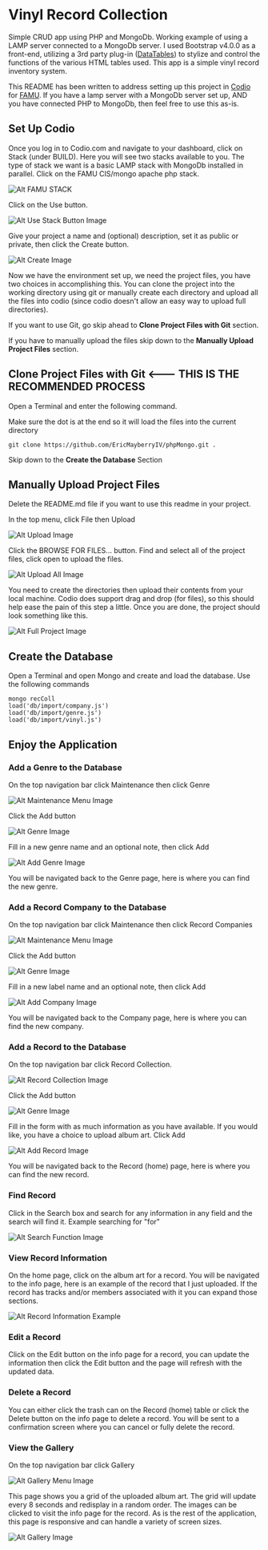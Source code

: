 # Vinyl Record Collection 
Simple CRUD app using PHP and MongoDb. Working example of using a LAMP server connected to a MongoDb server. I used Bootstrap v4.0.0 as a front-end, utilizing a 3rd party plug-in ([DataTables](https://datatables.net/)) to stylize and control the functions of the various HTML tables used. This app is a simple vinyl record inventory system.

This README has been written to address setting up this project in [Codio](https://www.codio.com) for [FAMU](http://www.famu.edu/index.cfm?cis). If you have a lamp server with a MongoDb server set up, AND you have connected PHP to MongoDb, then feel free to use this as-is.

## Set Up Codio
Once you log in to Codio.com and navigate to your dashboard, click on Stack (under BUILD). Here you will see two stacks available to you. The type of stack we want is a basic LAMP stack with MongoDb installed in parallel. Click on the FAMU CIS/mongo apache php stack.

![Alt FAMU STACK](assets/img/stack.PNG)

Click on the Use button.

![Alt Use Stack Button Image](assets/img/use.PNG)

Give your project a name and (optional) description, set it as public or private, then click the Create button.

![Alt Create Image](assets/img/create.PNG)

Now we have the environment set up, we need the project files, you have two choices in accomplishing this. You can clone the project into the working directory using git or manually create each directory and upload all the files into codio (since codio doesn't allow an easy way to upload full directories). 

If you want to use Git, go skip ahead to **Clone Project Files with Git** section. 

If you have to manually upload the files skip down to the **Manually Upload Project Files** section.

## Clone Project Files with Git <--- THIS IS THE RECOMMENDED PROCESS
Open a Terminal and enter the following command.

Make sure the dot is at the end so it will load the files into the current directory

    git clone https://github.com/EricMayberryIV/phpMongo.git .
    
Skip down to the **Create the Database** Section

## Manually Upload Project Files
Delete the README.md file if you want to use this readme in your project. 

In the top menu, click File then Upload

![Alt Upload Image](assets/img/upload.PNG)

Click the BROWSE FOR FILES... button. Find and select all of the project files, click open to upload the files.

![Alt Upload All Image](assets/img/uploadAll.PNG)

You need to create the directories then upload their contents from your local machine. Codio does support drag and drop (for files), so this should help ease the pain of this step a little. Once you are done, the project should look something like this.

![Alt Full Project Image](assets/img/fullProj.PNG)

## Create the Database
Open a Terminal and open Mongo and create and load the database. Use the following commands
    
    mongo recColl 
    load('db/import/company.js')
    load('db/import/genre.js')
    load('db/import/vinyl.js')


## Enjoy the Application

### Add a Genre to the Database
On the top navigation bar click Maintenance then click Genre

![Alt Maintenance Menu Image](assets/img/maintenance.PNG)

Click the Add button

![Alt Genre Image](assets/img/genre.PNG)

Fill in a new genre name and an optional note, then click Add

![Alt Add Genre Image](assets/img/addGenre.PNG)

You will be navigated back to the Genre page, here is where you can find the new genre.

### Add a Record Company to the Database
On the top navigation bar click Maintenance then click Record Companies

![Alt Maintenance Menu Image](assets/img/maintenance.PNG)

Click the Add button

![Alt Genre Image](assets/img/co.PNG)

Fill in a new label name and an optional note, then click Add

![Alt Add Company Image](assets/img/addCo.PNG)

You will be navigated back to the Company page, here is where you can find the new company.

### Add a Record to the Database
On the top navigation bar click Record Collection. 

![Alt Record Collection Image](assets/img/home.PNG)

Click the Add button

![Alt Genre Image](assets/img/records.PNG)

Fill in the form with as much information as you have available. If you would like, you have a choice to upload album art. Click Add

![Alt Add Record Image](assets/img/addRecord.PNG)

You will be navigated back to the Record (home) page, here is where you can find the new record.

### Find Record
Click in the Search box and search for any information in any field and the search will find it.
Example searching for "for"

![Alt Search Function Image](assets/img/search.PNG)

### View Record Information
On the home page, click on the album art for a record. You will be navigated to the info page, here is an example of the record that I just uploaded. If the record has tracks and/or members associated with it you can expand those sections.

![Alt Record Information Example](assets/img/princeInfo.PNG)

### Edit a Record
Click on the Edit button on the info page for a record, you can update the information then click the Edit button and the page will refresh with the updated data.

### Delete a Record
You can either click the trash can on the Record (home) table or click the Delete button on the info page to delete a record. You will be sent to a confirmation screen where you can cancel or fully delete the record.

### View the Gallery
On the top navigation bar click Gallery

![Alt Gallery Menu Image](assets/img/gallery.PNG)

This page shows you a grid of the uploaded album art. The grid will update every 8 seconds and redisplay in a random order. The images can be clicked to visit the info page for the record. As is the rest of the application, this page is responsive and can handle a variety of screen sizes.

![Alt Gallery Image](assets/img/galleryImages.PNG)